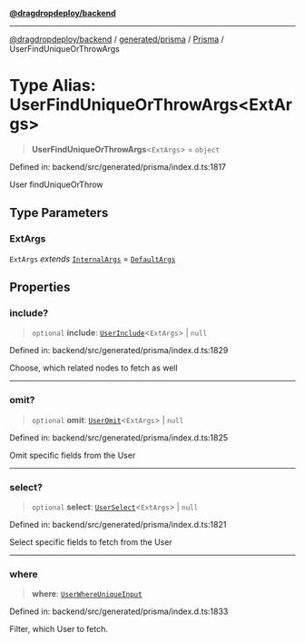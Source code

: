 [**@dragdropdeploy/backend**](../../../../../README.md)

***

[@dragdropdeploy/backend](../../../../../README.md) / [generated/prisma](../../../README.md) / [Prisma](../README.md) / UserFindUniqueOrThrowArgs

# Type Alias: UserFindUniqueOrThrowArgs\<ExtArgs\>

> **UserFindUniqueOrThrowArgs**\<`ExtArgs`\> = `object`

Defined in: backend/src/generated/prisma/index.d.ts:1817

User findUniqueOrThrow

## Type Parameters

### ExtArgs

`ExtArgs` *extends* [`InternalArgs`](../../../runtime/library/type-aliases/InternalArgs.md) = [`DefaultArgs`](../../../runtime/library/type-aliases/DefaultArgs.md)

## Properties

### include?

> `optional` **include**: [`UserInclude`](UserInclude.md)\<`ExtArgs`\> \| `null`

Defined in: backend/src/generated/prisma/index.d.ts:1829

Choose, which related nodes to fetch as well

***

### omit?

> `optional` **omit**: [`UserOmit`](UserOmit.md)\<`ExtArgs`\> \| `null`

Defined in: backend/src/generated/prisma/index.d.ts:1825

Omit specific fields from the User

***

### select?

> `optional` **select**: [`UserSelect`](UserSelect.md)\<`ExtArgs`\> \| `null`

Defined in: backend/src/generated/prisma/index.d.ts:1821

Select specific fields to fetch from the User

***

### where

> **where**: [`UserWhereUniqueInput`](UserWhereUniqueInput.md)

Defined in: backend/src/generated/prisma/index.d.ts:1833

Filter, which User to fetch.
